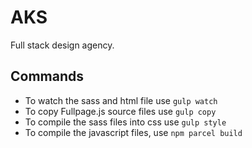 # AKS

Full stack design agency.

## Commands

- To watch the sass and html file use `gulp watch`
- To copy Fullpage.js source files use `gulp copy`
- To compile the sass files into css use `gulp style`
- To compile the javascript files, use `npm parcel build`
